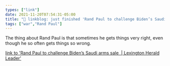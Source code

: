 ```yaml
---
types: ["link"]
date: 2021-11-20T07:54:31-05:00
title: "🔗 linkblog: just finished 'Rand Paul to challenge Biden’s Saudi arms sale  | Lexington Herald Leader'"
tags: ["war","Rand Paul"]
---
```

The thing about Rand Paul is that sometimes he gets things very right, even though he so often gets things so wrong.
 
[link to 'Rand Paul to challenge Biden’s Saudi arms sale  | Lexington Herald Leader'](https://www.kentucky.com/news/politics-government/article255939232.html)
